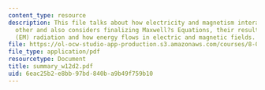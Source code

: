 ```yaml
---
content_type: resource
description: This file talks about how electricity and magnetism interact with each
  other and also considers finalizing Maxwell?s Equations, their result ? electromagnetic
  (EM) radiation and how energy flows in electric and magnetic fields.
file: https://ol-ocw-studio-app-production.s3.amazonaws.com/courses/8-02t-electricity-and-magnetism-spring-2005/6eac25b2e8bb97bd840ba9b49f759b10_summary_w12d2.pdf
file_type: application/pdf
resourcetype: Document
title: summary_w12d2.pdf
uid: 6eac25b2-e8bb-97bd-840b-a9b49f759b10
---
```

